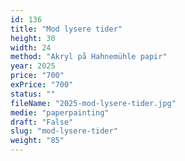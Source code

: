 ```yaml
---
id: 136
title: "Mod lysere tider"
height: 30
width: 24
method: "Akryl på Hahnemühle papir"
year: 2025
price: "700"
exPrice: "700"
status: ""
fileName: "2025-mod-lysere-tider.jpg"
medie: "paperpainting"
draft: "False"
slug: "mod-lysere-tider"
weight: "85"
---
```

